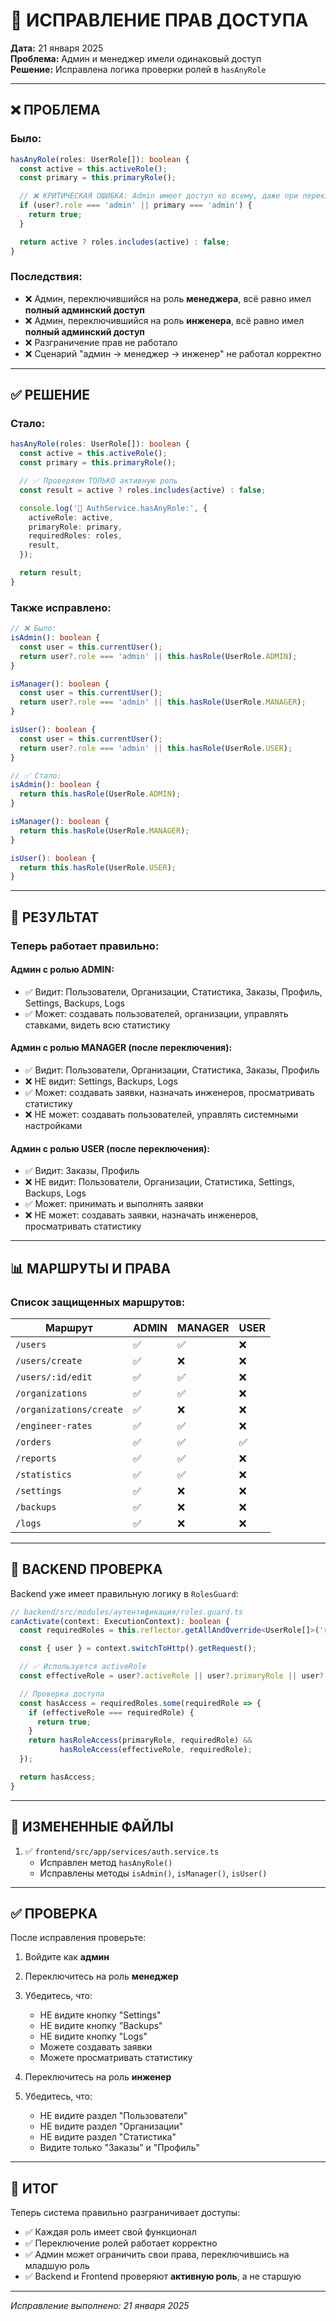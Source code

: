 # 🔧 ИСПРАВЛЕНИЕ ПРАВ ДОСТУПА

**Дата:** 21 января 2025  
**Проблема:** Админ и менеджер имели одинаковый доступ  
**Решение:** Исправлена логика проверки ролей в `hasAnyRole`

---

## ❌ ПРОБЛЕМА

### Было:

```typescript
hasAnyRole(roles: UserRole[]): boolean {
  const active = this.activeRole();
  const primary = this.primaryRole();

  // ❌ КРИТИЧЕСКАЯ ОШИБКА: Admin имеет доступ ко всему, даже при переключении на manager/user
  if (user?.role === 'admin' || primary === 'admin') {
    return true;
  }

  return active ? roles.includes(active) : false;
}
```

### Последствия:

- ❌ Админ, переключившийся на роль **менеджера**, всё равно имел **полный админский доступ**
- ❌ Админ, переключившийся на роль **инженера**, всё равно имел **полный админский доступ**
- ❌ Разграничение прав не работало
- ❌ Сценарий "админ → менеджер → инженер" не работал корректно

---

## ✅ РЕШЕНИЕ

### Стало:

```typescript
hasAnyRole(roles: UserRole[]): boolean {
  const active = this.activeRole();
  const primary = this.primaryRole();

  // ✅ Проверяем ТОЛЬКО активную роль
  const result = active ? roles.includes(active) : false;

  console.log('🔐 AuthService.hasAnyRole:', {
    activeRole: active,
    primaryRole: primary,
    requiredRoles: roles,
    result,
  });

  return result;
}
```

### Также исправлено:

```typescript
// ❌ Было:
isAdmin(): boolean {
  const user = this.currentUser();
  return user?.role === 'admin' || this.hasRole(UserRole.ADMIN);
}

isManager(): boolean {
  const user = this.currentUser();
  return user?.role === 'admin' || this.hasRole(UserRole.MANAGER);
}

isUser(): boolean {
  const user = this.currentUser();
  return user?.role === 'admin' || this.hasRole(UserRole.USER);
}

// ✅ Стало:
isAdmin(): boolean {
  return this.hasRole(UserRole.ADMIN);
}

isManager(): boolean {
  return this.hasRole(UserRole.MANAGER);
}

isUser(): boolean {
  return this.hasRole(UserRole.USER);
}
```

---

## 🎯 РЕЗУЛЬТАТ

### Теперь работает правильно:

#### Админ с ролью ADMIN:

- ✅ Видит: Пользователи, Организации, Статистика, Заказы, Профиль, Settings, Backups, Logs
- ✅ Может: создавать пользователей, организации, управлять ставками, видеть всю статистику

#### Админ с ролью MANAGER (после переключения):

- ✅ Видит: Пользователи, Организации, Статистика, Заказы, Профиль
- ❌ НЕ видит: Settings, Backups, Logs
- ✅ Может: создавать заявки, назначать инженеров, просматривать статистику
- ❌ НЕ может: создавать пользователей, управлять системными настройками

#### Админ с ролью USER (после переключения):

- ✅ Видит: Заказы, Профиль
- ❌ НЕ видит: Пользователи, Организации, Статистика, Settings, Backups, Logs
- ✅ Может: принимать и выполнять заявки
- ❌ НЕ может: создавать заявки, назначать инженеров, просматривать статистику

---

## 📊 МАРШРУТЫ И ПРАВА

### Список защищенных маршрутов:

| Маршрут                 | ADMIN | MANAGER | USER |
| ----------------------- | ----- | ------- | ---- |
| `/users`                | ✅    | ✅      | ❌   |
| `/users/create`         | ✅    | ❌      | ❌   |
| `/users/:id/edit`       | ✅    | ✅      | ❌   |
| `/organizations`        | ✅    | ✅      | ❌   |
| `/organizations/create` | ✅    | ❌      | ❌   |
| `/engineer-rates`       | ✅    | ✅      | ❌   |
| `/orders`               | ✅    | ✅      | ✅   |
| `/reports`              | ✅    | ✅      | ❌   |
| `/statistics`           | ✅    | ✅      | ❌   |
| `/settings`             | ✅    | ❌      | ❌   |
| `/backups`              | ✅    | ❌      | ❌   |
| `/logs`                 | ✅    | ❌      | ❌   |

---

## 🔐 BACKEND ПРОВЕРКА

Backend уже имеет правильную логику в `RolesGuard`:

```typescript
// backend/src/modules/аутентификация/roles.guard.ts
canActivate(context: ExecutionContext): boolean {
  const requiredRoles = this.reflector.getAllAndOverride<UserRole[]>('roles', ...);

  const { user } = context.switchToHttp().getRequest();

  // ✅ Используется activeRole
  const effectiveRole = user?.activeRole || user?.primaryRole || user?.role;

  // Проверка доступа
  const hasAccess = requiredRoles.some(requiredRole => {
    if (effectiveRole === requiredRole) {
      return true;
    }
    return hasRoleAccess(primaryRole, requiredRole) &&
           hasRoleAccess(effectiveRole, requiredRole);
  });

  return hasAccess;
}
```

---

## 📝 ИЗМЕНЕННЫЕ ФАЙЛЫ

1. ✅ `frontend/src/app/services/auth.service.ts`
   - Исправлен метод `hasAnyRole()`
   - Исправлены методы `isAdmin()`, `isManager()`, `isUser()`

---

## ✅ ПРОВЕРКА

После исправления проверьте:

1. Войдите как **админ**
2. Переключитесь на роль **менеджер**
3. Убедитесь, что:
   - НЕ видите кнопку "Settings"
   - НЕ видите кнопку "Backups"
   - НЕ видите кнопку "Logs"
   - Можете создавать заявки
   - Можете просматривать статистику

4. Переключитесь на роль **инженер**
5. Убедитесь, что:
   - НЕ видите раздел "Пользователи"
   - НЕ видите раздел "Организации"
   - НЕ видите раздел "Статистика"
   - Видите только "Заказы" и "Профиль"

---

## 🎉 ИТОГ

Теперь система правильно разграничивает доступы:

- ✅ Каждая роль имеет свой функционал
- ✅ Переключение ролей работает корректно
- ✅ Админ может ограничить свои права, переключившись на младшую роль
- ✅ Backend и Frontend проверяют **активную роль**, а не старшую

---

_Исправление выполнено: 21 января 2025_
